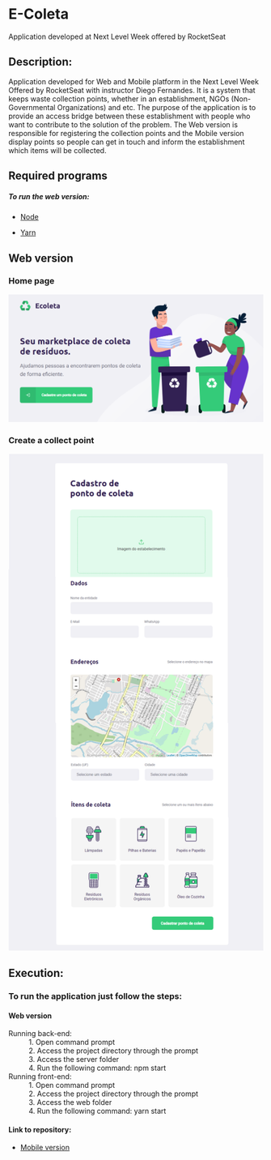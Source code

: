 # E-Coleta
 Application developed at Next Level Week offered by RocketSeat

## Description:

Application developed for Web and Mobile platform in the Next Level Week Offered by RocketSeat with instructor Diego Fernandes.
It is a system that keeps waste collection points, whether in an establishment,
NGOs (Non-Governmental Organizations) and etc. The purpose of the application is to provide an access bridge between these establishment with people who want to
contribute to the solution of the problem. The Web version is responsible for registering the collection points and the Mobile version
display points so people can get in touch and inform the establishment which items will be collected.

## Required programs
##### To run the web version:
  
  - [Node](https://nodejs.org/en/download/)
  + [Yarn](https://classic.yarnpkg.com/pt-BR/docs/install/#windows-stable)
  
## Web version

### Home page

![Home page][logo]

[logo]: https://github.com/arthurmdros/E-Coleta/blob/master/Images/HomePage.png "Home page"

### Create a collect point

![Create a collect point][logo1]

[logo1]: https://github.com/arthurmdros/E-Coleta/blob/master/Images/Create_CollectPoint.png "Create a collect point"

## Execution:

### To run the application just follow the steps:

#### Web version
<dl>
  <dt>Running back-end:</dt>
  <dd>1. Open command prompt</dd>
  <dd>2. Access the project directory through the prompt</dd>
  <dd>3. Access the server folder</dd>
  <dd>4. Run the following command: npm start</dd>


  <dt>Running front-end:</dt>
  <dd>1. Open command prompt</dd>
  <dd>2. Access the project directory through the prompt</dd>
  <dd>3. Access the web folder</dd>
  <dd>4. Run the following command: yarn start</dd>
</dl>

####  Link to repository:

  - [Mobile version](https://github.com/arthurmdros/E-Coleta-App)
  
